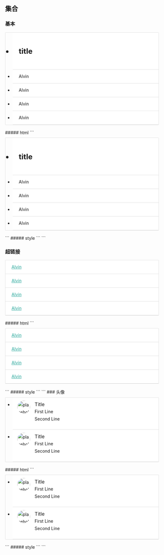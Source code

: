 ## 集合
### 基本
<ul class="collection">
	<li class="collection-header"><h4>title</h4></li>
    <li class="collection-item">Alvin</li>
    <li class="collection-item">Alvin</li>
    <li class="collection-item">Alvin</li>
    <li class="collection-item">Alvin</li>
</ul>
<style type="text/css">
.collection {margin: 0.5rem 0 1rem 0;border: 1px solid #e0e0e0;border-radius: 2px;overflow: hidden;position: relative;}
.collection .collection-item{background-color: #fff;line-height: 1.5rem;padding: 10px 20px;margin: 0;border-bottom: 1px solid #e0e0e0;}
.collection .collection-header{background-color: #fff;border-bottom: 1px solid #e0e0e0;padding: 10px 20px;font-size: 24px;line-height:35px;font-weight: bold;}
</style>
##### html
```
<ul class="collection">
	<li class="collection-header"><h4>title</h4></li>
    <li class="collection-item">Alvin</li>
    <li class="collection-item">Alvin</li>
    <li class="collection-item">Alvin</li>
    <li class="collection-item">Alvin</li>
</ul>
```
##### style
```
<style type="text/css">
	.collection {margin: 0.5rem 0 1rem 0;border: 1px solid #e0e0e0;border-radius: 2px;overflow: hidden;position: relative;}
	.collection .collection-item{background-color: #fff;line-height: 1.5rem;padding: 10px 20px;margin: 0;border-bottom: 1px solid #e0e0e0;}
	.collection .collection-header{background-color: #fff;border-bottom: 1px solid #e0e0e0;padding: 10px 20px;font-size: 24px;line-height:35px;font-weight: bold;}
</style>
```  

### 超链接
<div class="codes">
<div class="collection">
     <a href="#!" class="collection-item">Alvin</a>
     <a href="#!" class="collection-item active">Alvin</a>
     <a href="#!" class="collection-item">Alvin</a>
     <a href="#!" class="collection-item">Alvin</a>
</div>
<style type="text/css">
	.collection a.collection-item{	display: block;transition: 0.25s;color: #26a69a;}
	.collection a.collection-item:hover{	background-color: #ddd;}
</style>
</div>
##### html
```
<div class="collection">
     <a href="#!" class="collection-item">Alvin</a>
     <a href="#!" class="collection-item active">Alvin</a>
     <a href="#!" class="collection-item">Alvin</a>
     <a href="#!" class="collection-item">Alvin</a>
</div>
```
##### style
```
<style type="text/css">
	.collection {margin: 0.5rem 0 1rem 0;border: 1px solid #e0e0e0;border-radius: 2px;overflow: hidden;position: relative;}
	.collection .collection-item{background-color: #fff;line-height: 1.5rem;padding: 10px 20px;margin: 0;border-bottom: 1px solid #e0e0e0;}
	.collection a.collection-item{	display: block;transition: 0.25s;color: #26a69a;}
	.collection a.collection-item:hover{	background-color: #ddd;}
</style>  
```
### 头像
<ul class="collection">
     <li class="collection-item avatar">
     <img src="http://dummyimage.com/800x600/4d494d/686a82.gif&text=placeholder+image" alt="placeholder+image" class="circle photo">
       <span class="title">Title</span>
       <p>First Line <br>
       Second Line
       </p>
       <a href="#!" class="secondary-content"><i class="mdi-action-grade"></i></a>
     </li>
     <li class="collection-item avatar">
        <img src="http://dummyimage.com/800x600/4d494d/686a82.gif&text=placeholder+image" alt="placeholder+image" class="circle photo">
       <span class="title">Title</span>
       <p>First Line <br>
       Second Line
       </p>
       <a href="#!" class="secondary-content"><i class="mdi-action-grade"></i></a>
     </li>
   </ul>
<style type="text/css">
	.collection {margin: 0.5rem 0 1rem 0;border: 1px solid #e0e0e0;border-radius: 2px;overflow: hidden;position: relative;}
	.collection .collection-item{background-color: #fff;line-height: 1.5rem;padding: 10px 20px;margin: 0;border-bottom: 1px solid #e0e0e0;}
	.collection .collection-item.avatar{height: 84px;padding-left: 72px;position: relative;}
	.circle{border-radius:50%;}
	.collection .collection-item.avatar .photo{position: absolute;width: 42px;height: 42px;overflow-y: hidden;left: 15px;display: inline-block;vertical-align:middle;}
	.collection .collection-item.avatar .title{font-size: 16px;line-height: ;}
	.collection .collection-item.avatar p{margin: 0;}
	.collection .collection-item.avatar .secondary-content{position: absolute;top: 16px;right: 16px;color: #26a69a;float: right;}
</style>
##### html
```
<ul class="collection">
    <li class="collection-item avatar">
    <img src="http://dummyimage.com/800x600/4d494d/686a82.gif&amp;text=placeholder+image" alt="placeholder+image" class="circle photo">
      <span class="title">Title</span>
      <p>First Line <br>
      Second Line
      </p>
      <a href="#!" class="secondary-content"><i class="mdi-action-grade"></i></a>
    </li>
    <li class="collection-item avatar">
       <img src="http://dummyimage.com/800x600/4d494d/686a82.gif&amp;text=placeholder+image" alt="placeholder+image" class="circle photo">
      <span class="title">Title</span>
      <p>First Line <br>
      Second Line
      </p>
      <a href="#!" class="secondary-content"><i class="mdi-action-grade"></i></a>
    </li>
</ul>
```
##### style
```
<style type="text/css">
	.collection {margin: 0.5rem 0 1rem 0;border: 1px solid #e0e0e0;border-radius: 2px;overflow: hidden;position: relative;}
	.collection .collection-item{background-color: #fff;line-height: 1.5rem;padding: 10px 20px;margin: 0;border-bottom: 1px solid #e0e0e0;}
	.collection .collection-item.avatar{height: 84px;padding-left: 72px;position: relative;}
	.circle{border-radius:50%;}
	.collection .collection-item.avatar .photo{position: absolute;width: 42px;height: 42px;overflow-y: hidden;left: 15px;display: inline-block;vertical-align:middle;}
	.collection .collection-item.avatar .title{font-size: 16px;line-height: ;}
	.collection .collection-item.avatar p{margin: 0;}
	.collection .collection-item.avatar .secondary-content{position: absolute;top: 16px;right: 16px;color: #26a69a;float: right;}
</style>
```
